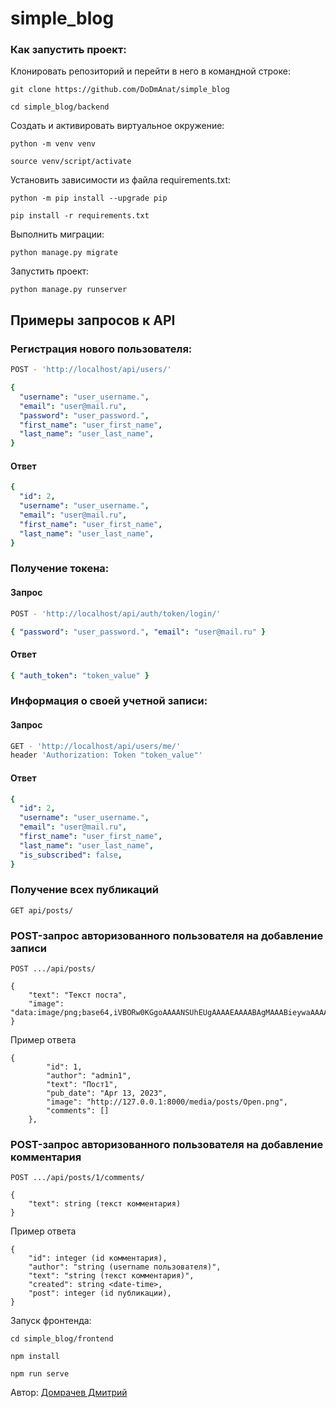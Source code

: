 # simple_blog

### Как запустить проект:

Клонировать репозиторий и перейти в него в командной строке:

```
git clone https://github.com/DoDmAnat/simple_blog
```

```
cd simple_blog/backend
```

Cоздать и активировать виртуальное окружение:

```
python -m venv venv
```

```
source venv/script/activate
```

Установить зависимости из файла requirements.txt:

```
python -m pip install --upgrade pip
```

```
pip install -r requirements.txt
```

Выполнить миграции:

```
python manage.py migrate
```

Запустить проект:

```
python manage.py runserver
```

## Примеры запросов к API

### Регистрация нового пользователя:

```bash
POST - 'http://localhost/api/users/'
```

```yaml
{
  "username": "user_username.",
  "email": "user@mail.ru",
  "password": "user_password.",
  "first_name": "user_first_name",
  "last_name": "user_last_name",
}
```

#### Ответ

```yaml
{
  "id": 2,
  "username": "user_username.",
  "email": "user@mail.ru",
  "first_name": "user_first_name",
  "last_name": "user_last_name",
}
```

### Получение токена:

#### Запрос

```bash
POST - 'http://localhost/api/auth/token/login/'
```

```yaml
{ "password": "user_password.", "email": "user@mail.ru" }
```

#### Ответ

```yaml
{ "auth_token": "token_value" }
```

### Информация о своей учетной записи:

#### Запрос

```bash
GET - 'http://localhost/api/users/me/'
header 'Authorization: Token "token_value"'
```

#### Ответ

```yaml
{
  "id": 2,
  "username": "user_username.",
  "email": "user@mail.ru",
  "first_name": "user_first_name",
  "last_name": "user_last_name",
  "is_subscribed": false,
}
```

### Получение всех публикаций

```
GET api/posts/
```

### POST-запрос авторизованного пользователя на добавление записи

```
POST .../api/posts/

{
    "text": "Текст поста",
    "image": "data:image/png;base64,iVBORw0KGgoAAAANSUhEUgAAAAEAAAABAgMAAABieywaAAAACVBMVEUAAAD///9fX1/S0ecCAAAACXBIWXMAAA7EAAAOxAGVKw4bAAAACklEQVQImWNoAAAAggCByxOyYQAAAABJRU5ErkJggg=="
}
```

Пример ответа

```
{
        "id": 1,
        "author": "admin1",
        "text": "Пост1",
        "pub_date": "Apr 13, 2023",
        "image": "http://127.0.0.1:8000/media/posts/Open.png",
        "comments": []
    },
```

### POST-запрос авторизованного пользователя на добавление комментария

```
POST .../api/posts/1/comments/

{
    "text": string (текст комментария)
}
```

Пример ответа

```
{
    "id": integer (id комментария),
    "author": "string (username пользователя)",
    "text": "string (текст комментария)",
    "created": string <date-time>,
    "post": integer (id публикации),
}
```

Запуск фронтенда:

```
cd simple_blog/frontend
```

```
npm install
```

```
npm run serve
```

Автор: [Домрачев Дмитрий](https://github.com/DoDmAnat)
